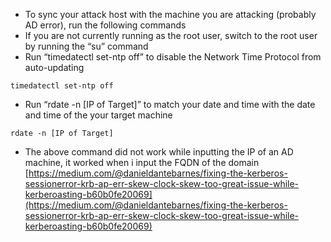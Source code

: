 - To sync your attack host with the machine you are attacking (probably AD error), run the following commands
- If you are not currently running as the root user, switch to the root user by running the “su” command
- Run “timedatectl set-ntp off” to disable the Network Time Protocol from auto-updating
```
timedatectl set-ntp off
```
- Run “rdate -n [IP of Target]” to match your date and time with the date and time of the your target machine
```
rdate -n [IP of Target]
```
- The above command did not work while inputting the IP of an AD machine, it worked when i input the FQDN of the domain
[https://medium.com/@danieldantebarnes/fixing-the-kerberos-sessionerror-krb-ap-err-skew-clock-skew-too-great-issue-while-kerberoasting-b60b0fe20069](https://medium.com/@danieldantebarnes/fixing-the-kerberos-sessionerror-krb-ap-err-skew-clock-skew-too-great-issue-while-kerberoasting-b60b0fe20069)
